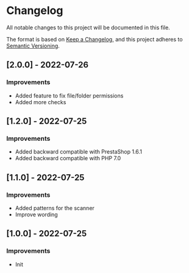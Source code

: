 # Changelog

All notable changes to this project will be documented in this file.

The format is based on [Keep a Changelog](https://keepachangelog.com/en/1.0.0/),
and this project adheres to [Semantic Versioning](https://semver.org/spec/v2.0.0.html).


## [2.0.0] - 2022-07-26

### Improvements

- Added feature to fix file/folder permissions
- Added more checks

## [1.2.0] - 2022-07-25

### Improvements

- Added backward compatible with PrestaShop 1.6.1
- Added backward compatible with PHP 7.0

## [1.1.0] - 2022-07-25

### Improvements

- Added patterns for the scanner
- Improve wording

## [1.0.0] - 2022-07-25

### Improvements

- Init
